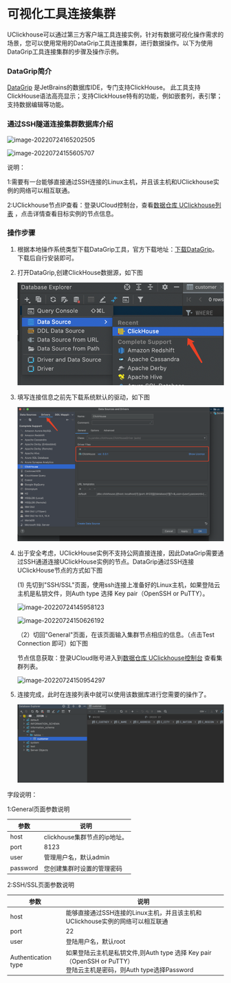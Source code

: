 # 可视化工具连接集群

UClickhouse可以通过第三方客户端工具连接实例，针对有数据可视化操作需求的场景，您可以使用常用的DataGrip工具连接集群，进行数据操作。以下为使用DataGrip工具连接集群的步骤及操作示例。

### DataGrip简介

[DataGrip](https://www.jetbrains.com/datagrip/) 是JetBrains的数据库IDE，专门支持ClickHouse。 此工具支持ClickHouse语法高亮显示；支持ClickHouse特有的功能，例如嵌套列，表引擎；支持数据编辑等功能。

### 通过SSH隧道连接集群数据库介绍

![image-20220724165202505](../../../udoris/images/client-ck-noconnect.png)

![image-20220724155605707](../../../udoris/images/client-ck-connect.png)

说明：

1:需要有一台能够直接通过SSH连接的Linux主机，并且该主机和UClickhouse实例的网络可以相互联通。

2:UClickhouse节点IP查看：登录UCloud控制台，查看[数据仓库 UClickhouse列表](https://console.ucloud.cn/udw/clickhouse) ，点击详情查看目标实例的节点信息。

### 操作步骤

  1. 根据本地操作系统类型下载DataGrip工具，官方下载地址：[下载DataGrip](https://www.jetbrains.com/datagrip/)。下载后自行安装即可。

  2. 打开DataGrip,创建ClickHouse数据源，如下图

     ![image-20220721163727084](../../images/datagrip-create.png)

  3. 填写连接信息之前先下载系统默认的驱动，如下图

     ![image-20220721161619143](../../images/driver-download.png)

  4. 出于安全考虑，UClickHouse实例不支持公网直接连接，因此DataGrip需要通过SSH通道连接UClickHouse实例的节点。DataGrip通过SSH连接UClickHouse节点的方式如下图

     (1) 先切到"SSH/SSL"页面，使用ssh连接上准备好的Linux主机，如果登陆云主机是私钥文件，则Auth type 选择 Key pair（OpenSSH or PuTTY）。

     ![image-20220724145958123](../../../../doris-doc/udoris/images/ssh-connect-1.png)

     ![image-20220724150626192](../../../../doris-doc/udoris/images/ssh-connect-2.png)

     （2）切回"General"页面，在该页面输入集群节点相应的信息。（点击Test Connection 即可）如下图

     节点信息获取：登录UCloud账号进入到[数据仓库 UClickhouse控制台](https://console.ucloud.cn/udw/clickhouse) 查看集群列表。

     ![image-20220724150954297](../../../../doris-doc/udoris/images/ssh-connect-3.png)

  5. 连接完成，此时在连接列表中就可以使用该数据库进行您需要的操作了。

     ![image-20220721163601267](../../images/ssh-connect-4.png)

     

字段说明：

1:General页面参数说明

| 参数     | 说明                         |
| -------- | ---------------------------- |
| host     | clickhouse集群节点的ip地址。 |
| port     | 8123                         |
| user     | 管理用户名，默认admin        |
| password | 您创建集群时设置的管理密码   |

2:SSH/SSL页面参数说明

| 参数                | 说明                                                         |
| ------------------- | ------------------------------------------------------------ |
| host                | 能够直接通过SSH连接的Linux主机，并且该主机和UClickhouse实例的网络可以相互联通 |
| port                | 22                                                           |
| user                | 登陆用户名，默认root                                         |
| Authentication type | 如果登陆云主机是私钥文件,则Auth type 选择 Key pair（OpenSSH or PuTTY）<br />登陆云主机是密码，则Auth type选择Password |





